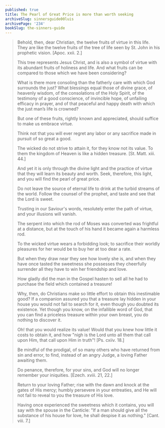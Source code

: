 ```yaml
---
published: true
title: The Pearl of Great Price is more than worth seeking
archiveSlug: sinnersguide00luis
archivePage: '234'
bookSlug: the-sinners-guide
---
```


> Behold, then, dear Christian, the twelve fruits of virtue in this life. They are like the twelve fruits of the tree of life seen by St. John in his prophetic vision. [Apoc. xxii. 2.]
>
> This tree represents Jesus Christ, and is also a symbol of virtue with its abundant fruits of holiness and life. And what fruits can be compared to those which we have been considering?
>
> What is there more consoling than the fatherly care with which God surrounds the just? What blessings equal those of divine grace, of heavenly wisdom, of the consolations of the Holy Spirit, of the testimony of a good conscience, of invincible hope, of unfailing efficacy in prayer, and of that peaceful and happy death with which the just man’s life is crowned?
>
> But one of these fruits, rightly known and appreciated, should suffice to make us embrace virtue.
>
> Think not that you will ever regret any labor or any sacrifice made in pursuit of so great a good.
>
> The wicked do not strive to attain it, for they know not its value. To them the kingdom of Heaven is like a hidden treasure. [St. Matt. xiii. 44.]
>
> And yet it is only through the divine light and the practice of virtue that they will learn its beauty and worth. Seek, therefore, this light, and you will find the pearl of great price.
>
> Do not leave the source of eternal life to drink at the turbid streams of the world. Follow the counsel of the prophet, and taste and see that the Lord is sweet.
>
> Trusting in our Saviour's words, resolutely enter the path of virtue, and your illusions will vanish.
>
> The serpent into which the rod of Moses was converted was frightful at a distance, but at the touch of his hand it became again a harmless rod.
>
> To the wicked virtue wears a forbidding look; to sacrifice their worldly pleasures for her would be to buy her at too dear a rate.
>
> But when they draw near they see how lovely she is, and when they have once tasted the sweetness she possesses they cheerfully surrender all they have to win her friendship and love.
>
> How gladly did the man in the Gospel hasten to sell all he had to purchase the field which contained a treasure!
>
> Why, then, do Christians make so little effort to obtain this inestimable good? If a companion assured you that a treasure lay hidden in your house you would not fail to search for it, even though you doubted its existence. Yet though you know, on the infallible word of God, that you can find a priceless treasure within your own breast, you do nothing to discover it.
>
> Oh! that you would realize its value! Would that you knew how little it costs to obtain it, and how "nigh is the Lord unto all them that call upon Him, that call upon Him in truth"! [Ps. cxiiv. 18.]
>
> Be mindful of the prodigal, of so many others who have returned from sin and error, to find, instead of an angry Judge, a loving Father awaiting them.
>
> Do penance, therefore, for your sins, and God will no longer remember your iniquities. [Ezech. xviii. 21, 22.]
>
> Return to your loving Father; rise with the dawn and knock at the gates of His mercy; humbly persevere in your entreaties, and He will not fail to reveal to you the treasure of His love.
>
> Having once experienced the sweetness which it contains, you will say with the spouse in the Canticle: "If a man should give all the substance of his house for love, he shall despise it as nothing." [Cant. viii. 7.]

